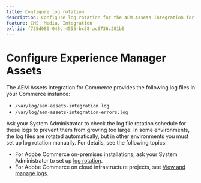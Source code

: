```yaml
---
title: Configure log rotation
description: Configure log rotation for the AEM Assets Integration for Commerce.
feature: CMS, Media, Integration
exl-id: f735d086-048c-4555-bc58-ac6736c281b0
---
```

# Configure Experience Manager Assets

The AEM Assets Integration for Commerce provides the following log files in your Commerce instance:

- `/var/log/aem-assets-integration.log`
- `/var/log/aem-assets-integration-errors.log`

Ask your System Administrator to check the log file rotation schedule for these logs to prevent them from growing too large. In some environments, the log files are rotated automatically, but in other environments you must set up log rotation manually. For details, see the following topics:

- For Adobe Commerce on-premises installations, ask your System Administrator to set up [log rotation](https://experienceleague.adobe.com/docs/commerce-operations/installation-guide/next-steps/configuration.html#server-settings).
- For Adobe Commerce on cloud infrastructure projects, see [View and manage logs](https://experienceleague.adobe.com/docs/commerce-cloud-service/user-guide/develop/test/log-locations.html).
